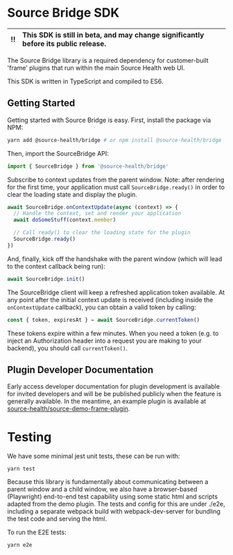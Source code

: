 # Source Bridge SDK

| :bangbang: | This SDK is still in beta, and may change significantly before its public release. |
| :--------: | :--------------------------------------------------------------------------------- |

The Source Bridge library is a required dependency for customer-built 'frame' plugins that run within the main
Source Health web UI.

This SDK is written in TypeScript and compiled to ES6.

## Getting Started

Getting started with Source Bridge is easy. First, install the package via NPM:

```bash
yarn add @source-health/bridge # or npm install @source-health/bridge
```

Then, import the SourceBridge API:

```typescript
import { SourceBridge } from '@source-health/bridge'
```

Subscribe to context updates from the parent window.
Note: after rendering for the first time, your application must call `SourceBridge.ready()`
in order to clear the loading state and display the plugin.

```typescript
await SourceBridge.onContextUpdate(async (context) => {
  // Handle the context, set and render your application
  await doSomeStuff(context.member)

  // Call ready() to clear the loading state for the plugin
  SourceBridge.ready()
})
```

And, finally, kick off the handshake with the parent window (which will lead to the context callback being run):

```typescript
await SourceBridge.init()
```

The SourceBridge client will keep a refreshed application token available. At
any point after the initial context update is received (including inside the
`onContextUpdate` callback), you can obtain a valid token by calling:

```typescript
const { token, expiresAt } = await SourceBridge.currentToken()
```

These tokens expire within a few minutes. When you need a token (e.g. to inject
an Authorization header into a request you are making to your backend), you
should call `currentToken()`.

## Plugin Developer Documentation

Early access developer documentation for plugin development is available for
invited developers and will be be published publicly when the feature is
generally available. In the meantime, an example plugin is available at
[source-health/source-demo-frame-plugin](https://github.com/source-health/source-demo-frame-plugin).

# Testing

We have some minimal jest unit tests, these can be run with:

```
yarn test
```

Because this library is fundamentally about communicating between a parent
window and a child window, we also have a browser-based (Playwright) end-to-end
test capability using some static html and scripts adapted from the demo plugin.
The tests and config for this are under ./e2e, including a separate webpack
build with webpack-dev-server for bundling the test code and serving the html.

To run the E2E tests:

```
yarn e2e
```
